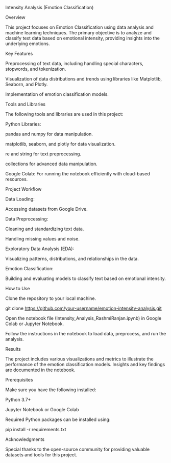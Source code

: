 Intensity Analysis (Emotion Classification)

Overview

This project focuses on Emotion Classification using data analysis and machine learning techniques. The primary objective is to analyze and classify text data based on emotional intensity, providing insights into the underlying emotions.

Key Features

Preprocessing of text data, including handling special characters, stopwords, and tokenization.

Visualization of data distributions and trends using libraries like Matplotlib, Seaborn, and Plotly.

Implementation of emotion classification models.

Tools and Libraries

The following tools and libraries are used in this project:

Python Libraries:

pandas and numpy for data manipulation.

matplotlib, seaborn, and plotly for data visualization.

re and string for text preprocessing.

collections for advanced data manipulation.

Google Colab: For running the notebook efficiently with cloud-based resources.

Project Workflow

Data Loading:

Accessing datasets from Google Drive.

Data Preprocessing:

Cleaning and standardizing text data.

Handling missing values and noise.

Exploratory Data Analysis (EDA):

Visualizing patterns, distributions, and relationships in the data.

Emotion Classification:

Building and evaluating models to classify text based on emotional intensity.

How to Use

Clone the repository to your local machine.

git clone https://github.com/your-username/emotion-intensity-analysis.git

Open the notebook file (Intensity_Analysis_RashmiRanjan.ipynb) in Google Colab or Jupyter Notebook.

Follow the instructions in the notebook to load data, preprocess, and run the analysis.

Results

The project includes various visualizations and metrics to illustrate the performance of the emotion classification models. Insights and key findings are documented in the notebook.

Prerequisites

Make sure you have the following installed:

Python 3.7+

Jupyter Notebook or Google Colab

Required Python packages can be installed using:

pip install -r requirements.txt

Acknowledgments

Special thanks to the open-source community for providing valuable datasets and tools for this project.
